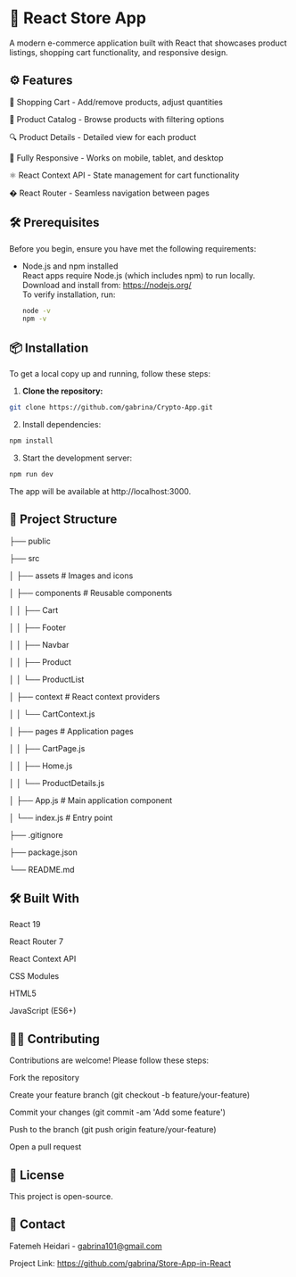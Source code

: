 # 🛒 React Store App

A modern e-commerce application built with React that showcases product listings, shopping cart functionality, and responsive design.

## ⚙️ Features

🛒 Shopping Cart - Add/remove products, adjust quantities

🏪 Product Catalog - Browse products with filtering options

🔍 Product Details - Detailed view for each product

📱 Fully Responsive - Works on mobile, tablet, and desktop

⚛️ React Context API - State management for cart functionality

� React Router - Seamless navigation between pages

## 🛠️ Prerequisites

Before you begin, ensure you have met the following requirements:

- Node.js and npm installed  
  React apps require Node.js (which includes npm) to run locally.  
  Download and install from: https://nodejs.org/  
  To verify installation, run:
  ```bash
  node -v
  npm -v
  ```

## 📦 Installation

To get a local copy up and running, follow these steps:

1. **Clone the repository:**

```bash
git clone https://github.com/gabrina/Crypto-App.git
```

2. Install dependencies:

```bash
npm install
```

3. Start the development server:

```bash
npm run dev
```

The app will be available at http://localhost:3000.


## 🧱 Project Structure

├── public

├── src

│ ├── assets # Images and icons

│ ├── components # Reusable components

│ │ ├── Cart

│ │ ├── Footer

│ │ ├── Navbar

│ │ ├── Product

│ │ └── ProductList

│ ├── context # React context providers

│ │ └── CartContext.js

│ ├── pages # Application pages

│ │ ├── CartPage.js

│ │ ├── Home.js

│ │ └── ProductDetails.js

│ ├── App.js # Main application component

│ └── index.js # Entry point

├── .gitignore

├── package.json

└── README.md

## 🛠️ Built With

React 19

React Router 7

React Context API

CSS Modules

HTML5

JavaScript (ES6+)

## 🤝🏼 Contributing

Contributions are welcome! Please follow these steps:

Fork the repository

Create your feature branch (git checkout -b feature/your-feature)

Commit your changes (git commit -am 'Add some feature')

Push to the branch (git push origin feature/your-feature)

Open a pull request

## 📝 License

This project is open-source.

## 💬 Contact

Fatemeh Heidari - gabrina101@gmail.com

Project Link: https://github.com/gabrina/Store-App-in-React
